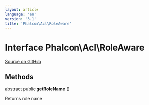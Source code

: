 ```yaml
---
layout: article
language: 'en'
version: '3.1'
title: 'Phalcon\Acl\RoleAware'
---
```

# Interface **Phalcon\Acl\RoleAware**

<a href="https://github.com/phalcon/cphalcon/tree/v3.1.0/phalcon/acl/roleaware.zep" class="btn btn-default btn-sm">Source on GitHub</a>

## Methods
abstract public  **getRoleName** ()

Returns role name
